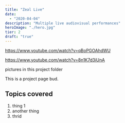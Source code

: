 ```yaml
---
title: "Zeal Live"
date: 
  - "2020-04-04"
description: "Multiple live audiovisual performances"
heroImage: "./hero.jpg"
tier: 2
draft: "true"
---
```


https://www.youtube.com/watch?v=qBoPGOAhdWU

https://www.youtube.com/watch?v=8n1K7d3iUnA

pictures in this project folder

This is a project page bud.

## Topics covered
1. thing 1
2. another thing
3. thrid